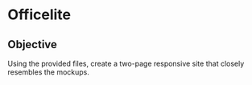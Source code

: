 # Officelite

## Objective
Using the provided files, create a two-page responsive site that closely resembles the mockups. 
